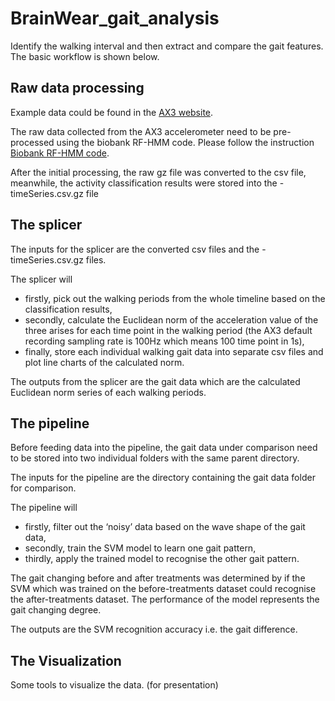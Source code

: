 # BrainWear_gait_analysis

Identify the walking interval and then extract and compare the gait features. The basic workflow is shown below. 

## Raw data processing 

Example data could be found in the [AX3 website](https://axivity.com/downloads/ax3).

The raw data collected from the AX3 accelerometer need to be pre-processed using the biobank RF-HMM code. Please follow the instruction [Biobank RF-HMM code](https://github.com/Tim-Yu/BrainWear_gait_analysis/blob/master/Biobank_data_processing.txt). 

After the initial processing, the raw gz file was converted to the csv file, meanwhile, the activity classification results were stored into the -timeSeries.csv.gz file

## The splicer 

The inputs for the splicer are the converted csv files and the -timeSeries.csv.gz files.

The splicer will 
- firstly, pick out the walking periods from the whole timeline based on the classification results, 
- secondly, calculate the Euclidean norm of the acceleration value of the three arises for each time point in the walking period (the AX3 default recording sampling rate is 100Hz which means 100 time point in 1s), 
- finally, store each individual walking gait data into separate csv files and plot line charts of the calculated norm. 

The outputs from the splicer are the gait data which are the calculated Euclidean norm series of each walking periods.

## The pipeline 

Before feeding data into the pipeline, the gait data under comparison need to be stored into two individual folders with the same parent directory. 

The inputs for the pipeline are the directory containing the gait data folder for comparison.

The pipeline will 
- firstly, filter out the ‘noisy’ data based on the wave shape of the gait data,
- secondly, train the SVM model to learn one gait pattern,
- thirdly, apply the trained model to recognise the other gait pattern.

The gait changing before and after treatments was determined by if the SVM which was trained on the before-treatments dataset could recognise the after-treatments dataset. The performance of the model represents the gait changing degree.

The outputs are the SVM recognition accuracy i.e. the gait difference.

## The Visualization 

Some tools to visualize the data. (for presentation)
